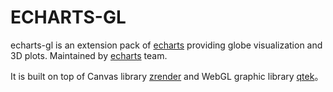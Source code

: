 ECHARTS-GL
=======

echarts-gl is an extension pack of [echarts](http://echarts.baidu.com) providing globe visualization and 3D plots. Maintained by [echarts](http://echarts.baidu.com/doc/about.html) team.

It is built on top of Canvas library [zrender](https://github.com/ecomfe/zrender) and WebGL graphic library [qtek](https://github.com/pissang/qtek)。
